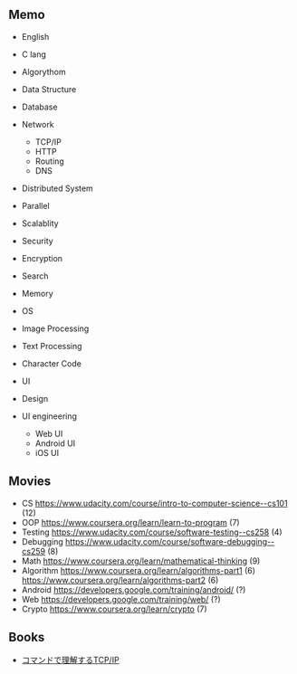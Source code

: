 ## Memo

- English
- C lang

- Algorythom
- Data Structure

- Database
- Network
  - TCP/IP
  - HTTP
  - Routing
  - DNS
- Distributed System
- Parallel
- Scalablity
- Security
- Encryption
- Search
- Memory
- OS
- Image Processing
- Text Processing
- Character Code

- UI
- Design
- UI engineering
  - Web UI
  - Android UI
  - iOS UI

## Movies

- CS https://www.udacity.com/course/intro-to-computer-science--cs101 (12)
- OOP https://www.coursera.org/learn/learn-to-program (7)
- Testing https://www.udacity.com/course/software-testing--cs258 (4)
- Debugging https://www.udacity.com/course/software-debugging--cs259 (8)
- Math https://www.coursera.org/learn/mathematical-thinking (9)
- Algorithm https://www.coursera.org/learn/algorithms-part1 (6) https://www.coursera.org/learn/algorithms-part2 (6)
- Android https://developers.google.com/training/android/ (?)
- Web https://developers.google.com/training/web/ (?)
- Crypto https://www.coursera.org/learn/crypto (7)

## Books

- [コマンドで理解するTCP/IP](https://www.amazon.co.jp/%E8%A9%A6%E3%81%9B%E3%81%B0%E3%82%8F%E3%81%8B%E3%82%8B-%E3%82%B3%E3%83%9E%E3%83%B3%E3%83%89%E3%81%A7%E7%90%86%E8%A7%A3%E3%81%99%E3%82%8BTCP-IP-%E8%B1%8A%E6%B2%A2-%E8%81%A1/dp/4756151442)
